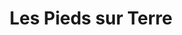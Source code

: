 ---
title: "Les Pieds sur Terre"
url: /saint-andre-de-seignanx/les-pieds-sur-terre/
shop: Hofladen
---